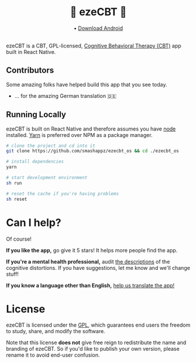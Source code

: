 <p align="center">
<h1 align="center">💚 ezeCBT ️💚</h1>
</p>
<p align="center">
  • <a href="https://play.google.com/store/apps/details?id=com.smashappz.ezecbt">Download Android</a> 
<br><br>
</p>

ezeCBT is a CBT, GPL-licensed, [Cognitive Behavioral Therapy (CBT)](https://en.wikipedia.org/wiki/Cognitive_behavioral_therapy)
app built in React Native.

## Contributors

Some amazing folks have helped build this app that you see today.

- ... for the amazing German translation 🇩🇪 

## Running Locally

ezeCBT is built on React Native and therefore assumes you have [node](https://nodejs.org/en/) installed. [Yarn](https://yarnpkg.com/en/) is preferred over NPM as a package manager.

```sh
# clone the project and cd into it
git clone https://github.com/smashappz/ezecbt_os && cd ./ezecbt_os

# install dependencies
yarn

# start development environment
sh run

# reset the cache if you're having problems
sh reset
```


# Can I help?

Of course!

**If you like the app,** go give it 5 stars! It helps more people find the app.

**If you're a mental health professional,** audit [the descriptions](https://github.com/smashappz/ezecbt_os/blob/master/src/Locales/en.json) of the cognitive distortions. If you have suggestions, let me know and we'll change stuff!

**If you know a language other than English,** [help us translate the app!](/TRANSLATIONS.md)

# License

ezeCBT is licensed under the [GPL](https://en.wikipedia.org/wiki/GNU_General_Public_License), which guarantees end users the freedom to study, share, and modify the software.

Note that this license **does not** give free reign to redistribute the name and branding of ezeCBT. So if you'd like to publish your own version, please rename it to avoid end-user confusion.
